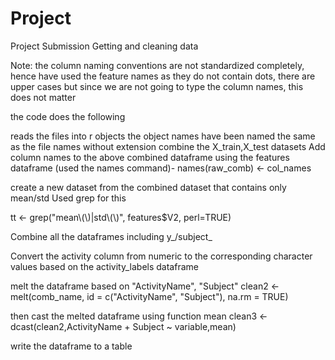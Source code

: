 Project
=======

Project Submission Getting and cleaning data

Note: the column naming conventions are not standardized completely, hence have used the feature names 
as they do not contain dots, there are upper cases but since we are not going to type the column names, this does not matter

the code does the following

reads the files into r objects
the object names have been named the same as the file names without extension
combine the X_train,X_test datasets
Add column names to the above combined dataframe using the features dataframe (used the names command)-
names(raw_comb) <- col_names

create a new dataset from the combined dataset that contains only mean/std
Used grep for this

tt <- grep("mean\\(\\)|std\\(\\)", features$V2, perl=TRUE)

Combine all the dataframes including y_/subject_

Convert the activity column from numeric to the corresponding character values based on the activity_labels dataframe

melt the dataframe based on "ActivityName", "Subject"
clean2 <- melt(comb_name, id = c("ActivityName", "Subject"), na.rm = TRUE)

then cast the melted dataframe using function mean
clean3 <- dcast(clean2,ActivityName + Subject ~ variable,mean)

write the dataframe to a table

